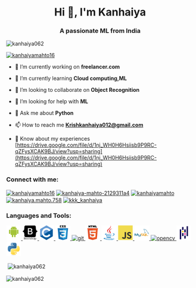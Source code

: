<h1 align="center">Hi 👋, I'm Kanhaiya</h1>
<h3 align="center">A passionate ML from India</h3>

<p align="left"> <img src="https://komarev.com/ghpvc/?username=kanhaiya062&label=Profile%20views&color=0e75b6&style=flat" alt="kanhaiya062" /> </p>

<p align="left"> <a href="https://twitter.com/kanhaiyamahto16" target="blank"><img src="https://img.shields.io/twitter/follow/kanhaiyamahto16?logo=twitter&style=for-the-badge" alt="kanhaiyamahto16" /></a> </p>

- 🔭 I’m currently working on **freelancer.com**

- 🌱 I’m currently learning **Cloud computing,ML**

- 👯 I’m looking to collaborate on **Object Recognition**

- 🤝 I’m looking for help with **ML**

- 💬 Ask me about **Python**

- 📫 How to reach me **Krishkanhaiya012@gmail.com**

- 📄 Know about my experiences [https://drive.google.com/file/d/1nj_WH0H6Hsiisb9P9RC-qZFysXCAK9BJ/view?usp=sharing](https://drive.google.com/file/d/1nj_WH0H6Hsiisb9P9RC-qZFysXCAK9BJ/view?usp=sharing)
<img src="https://i.pinimg.com/originals/e8/f4/53/e8f453469a3ec97ecd354df465d73913.gif" align="right" width="400"   alt="">

<h3 align="left">Connect with me:</h3>
<p align="left">
<a href="https://twitter.com/kanhaiyamahto16" target="blank"><img align="center" src="https://raw.githubusercontent.com/rahuldkjain/github-profile-readme-generator/master/src/images/icons/Social/twitter.svg" alt="kanhaiyamahto16" height="30" width="40" /></a>
<a href="https://linkedin.com/in/kanhaiya-mahto-2129311a4" target="blank"><img align="center" src="https://raw.githubusercontent.com/rahuldkjain/github-profile-readme-generator/master/src/images/icons/Social/linked-in-alt.svg" alt="kanhaiya-mahto-2129311a4" height="30" width="40" /></a>
<a href="https://kaggle.com/kanhaiyamahto" target="blank"><img align="center" src="https://raw.githubusercontent.com/rahuldkjain/github-profile-readme-generator/master/src/images/icons/Social/kaggle.svg" alt="kanhaiyamahto" height="30" width="40" /></a>
<a href="https://fb.com/kanhaiya.mahto.758" target="blank"><img align="center" src="https://raw.githubusercontent.com/rahuldkjain/github-profile-readme-generator/master/src/images/icons/Social/facebook.svg" alt="kanhaiya.mahto.758" height="30" width="40" /></a>
<a href="https://instagram.com/kkk_kanhaiya" target="blank"><img align="center" src="https://raw.githubusercontent.com/rahuldkjain/github-profile-readme-generator/master/src/images/icons/Social/instagram.svg" alt="kkk_kanhaiya" height="30" width="40" /></a>
</p>

<h3 align="left">Languages and Tools:</h3>
<p align="left"> <a href="https://developer.android.com" target="_blank" rel="noreferrer"> <img src="https://raw.githubusercontent.com/devicons/devicon/master/icons/android/android-original-wordmark.svg" alt="android" width="40" height="40"/> </a> <a href="https://getbootstrap.com" target="_blank" rel="noreferrer"> <img src="https://raw.githubusercontent.com/devicons/devicon/master/icons/bootstrap/bootstrap-plain-wordmark.svg" alt="bootstrap" width="40" height="40"/> </a> <a href="https://www.cprogramming.com/" target="_blank" rel="noreferrer"> <img src="https://raw.githubusercontent.com/devicons/devicon/master/icons/c/c-original.svg" alt="c" width="40" height="40"/> </a> <a href="https://www.w3schools.com/css/" target="_blank" rel="noreferrer"> <img src="https://raw.githubusercontent.com/devicons/devicon/master/icons/css3/css3-original-wordmark.svg" alt="css3" width="40" height="40"/> </a> <a href="https://git-scm.com/" target="_blank" rel="noreferrer"> <img src="https://www.vectorlogo.zone/logos/git-scm/git-scm-icon.svg" alt="git" width="40" height="40"/> </a> <a href="https://www.w3.org/html/" target="_blank" rel="noreferrer"> <img src="https://raw.githubusercontent.com/devicons/devicon/master/icons/html5/html5-original-wordmark.svg" alt="html5" width="40" height="40"/> </a> <a href="https://www.java.com" target="_blank" rel="noreferrer"> <img src="https://raw.githubusercontent.com/devicons/devicon/master/icons/java/java-original.svg" alt="java" width="40" height="40"/> </a> <a href="https://developer.mozilla.org/en-US/docs/Web/JavaScript" target="_blank" rel="noreferrer"> <img src="https://raw.githubusercontent.com/devicons/devicon/master/icons/javascript/javascript-original.svg" alt="javascript" width="40" height="40"/> </a> <a href="https://www.mysql.com/" target="_blank" rel="noreferrer"> <img src="https://raw.githubusercontent.com/devicons/devicon/master/icons/mysql/mysql-original-wordmark.svg" alt="mysql" width="40" height="40"/> </a> <a href="https://opencv.org/" target="_blank" rel="noreferrer"> <img src="https://www.vectorlogo.zone/logos/opencv/opencv-icon.svg" alt="opencv" width="40" height="40"/> </a> <a href="https://pandas.pydata.org/" target="_blank" rel="noreferrer"> <img src="https://raw.githubusercontent.com/devicons/devicon/2ae2a900d2f041da66e950e4d48052658d850630/icons/pandas/pandas-original.svg" alt="pandas" width="40" height="40"/> </a> <a href="https://www.python.org" target="_blank" rel="noreferrer"> <img src="https://raw.githubusercontent.com/devicons/devicon/master/icons/python/python-original.svg" alt="python" width="40" height="40"/> </a> </p>

<p>&nbsp;<img align="center" src="https://github-readme-stats.vercel.app/api?username=kanhaiya062&show_icons=true&locale=en" alt="kanhaiya062" /></p>

<p><img align="center" src="https://github-readme-streak-stats.herokuapp.com/?user=kanhaiya062&" alt="kanhaiya062" /></p>
